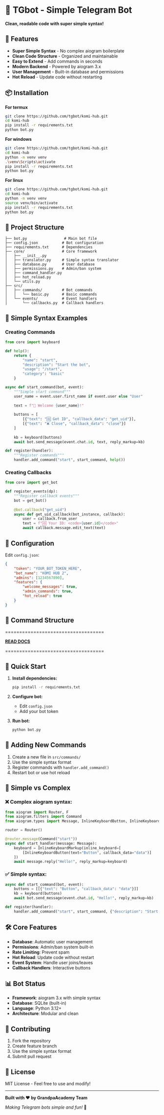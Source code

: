 # 🤖 TGbot - Simple Telegram Bot

**Clean, readable code with super simple syntax!**

## 🚀 Features

- **Super Simple Syntax** - No complex aiogram boilerplate
- **Clean Code Structure** - Organized and maintainable
- **Easy to Extend** - Add commands in seconds
- **Modern Backend** - Powered by aiogram 3.x
- **User Management** - Built-in database and permissions
- **Hot Reload** - Update code without restarting

## 📦 Installation

<b>For termux </b>
```bash
git clone https://github.com/tgbot/komi-hub.git
cd komi-hub
pip install -r requirements.txt
python bot.py
```
<b>For windows</b>
```bash
git clone https://github.com/tgbot/komi-hub.git
cd komi-hub
python -m venv venv
.\venv\Scripts\activate
pip install -r requirements.txt
python bot.py
```
<b> For linux</b>
```bash
git clone https://github.com/tgbot/komi-hub.git
cd komi-hub
python -m venv venv
source venv/bin/activate
pip install -r requirements.txt
python bot.py
```

## 📁 Project Structure

```
├── bot.py                 # Main bot file
├── config.json           # Bot configuration
├── requirements.txt      # Dependencies
├── core/                 # Core framework
│   ├── __init__.py
│   ├── translator.py     # Simple syntax translator
│   ├── database.py       # User database
│   ├── permissions.py    # Admin/ban system
│   ├── command_handler.py
│   ├── hot_reload.py
│   └── utils.py
├── src/
│   ├── commands/         # Bot commands
│   │   └── basic.py      # Basic commands
│   └── events/           # Event handlers
│       └── callbacks.py  # Callback handlers
```

## 🎯 Simple Syntax Examples

### Creating Commands

```python
from core import keyboard

def help():
    return {
        "name": "start",
        "description": "Start the bot",
        "usage": "/start",
        "category": "basic"
    }

async def start_command(bot, event):
    """Simple start command"""
    user_name = event.user.first_name if event.user else "User"
    
    text = f"🤖 Welcome {user_name}!"
    
    buttons = [
        [{"text": "🆔 Get ID", "callback_data": "get_uid"}],
        [{"text": "❌ Close", "callback_data": "close"}]
    ]
    
    kb = keyboard(buttons)
    await bot.send_message(event.chat.id, text, reply_markup=kb)

def register(handler):
    """Register commands"""
    handler.add_command("start", start_command, help())
```

### Creating Callbacks

```python
from core import get_bot

def register_events(dp):
    """Register callback events"""
    bot = get_bot()
    
    @bot.callback("get_uid")
    async def get_uid_callback(bot_instance, callback):
        user = callback.from_user
        text = f"🆔 Your ID: <code>{user.id}</code>"
        await callback.message.edit_text(text)
```

## 🔧 Configuration

Edit `config.json`:

```json
{
    "token": "YOUR_BOT_TOKEN_HERE",
    "bot_name": "KOMI HUB 2",
    "admins": [1234567890],
    "features": {
        "welcome_messages": true,
        "admin_commands": true,
        "hot_reload": true
    }
}
```

## 🔧 Command Structure

===================================

<b> [READ DOCS]("./COMMAND_STRUCTURE.md") </b>

===================================
## 🚀 Quick Start

1. **Install dependencies:**
   ```bash
   pip install -r requirements.txt
   ```

2. **Configure bot:**
   - Edit `config.json`
   - Add your bot token

3. **Run bot:**
   ```bash
   python bot.py
   ```

## 📝 Adding New Commands

1. Create a new file in `src/commands/`
2. Use the simple syntax format
3. Register commands with `handler.add_command()`
4. Restart bot or use hot reload

## 🎨 Simple vs Complex

### ❌ Complex aiogram syntax:
```python
from aiogram import Router, F
from aiogram.filters import Command
from aiogram.types import Message, InlineKeyboardButton, InlineKeyboardMarkup

router = Router()

@router.message(Command("start"))
async def start_handler(message: Message):
    keyboard = InlineKeyboardMarkup(inline_keyboard=[
        [InlineKeyboardButton(text="Button", callback_data="data")]
    ])
    await message.reply("Hello!", reply_markup=keyboard)
```

### ✅ Simple syntax:
```python
async def start_command(bot, event):
    buttons = [[{"text": "Button", "callback_data": "data"}]]
    kb = keyboard(buttons)
    await bot.send_message(event.chat.id, "Hello!", reply_markup=kb)

def register(handler):
    handler.add_command("start", start_command, {"description": "Start command"})
```

## 🛠️ Core Features

- **Database**: Automatic user management
- **Permissions**: Admin/ban system built-in
- **Rate Limiting**: Prevent spam
- **Hot Reload**: Update code without restart
- **Event System**: Handle user joins/leaves
- **Callback Handlers**: Interactive buttons

## 📊 Bot Status

- **Framework**: aiogram 3.x with simple syntax
- **Database**: SQLite (built-in)
- **Language**: Python 3.12+
- **Architecture**: Modular and clean

## 🤝 Contributing

1. Fork the repository
2. Create feature branch
3. Use the simple syntax format
4. Submit pull request

## 📄 License

MIT License - Feel free to use and modify!

---

**Built with ❤️ by GrandpaAcademy Team**

*Making Telegram bots simple and fun!* 🚀
